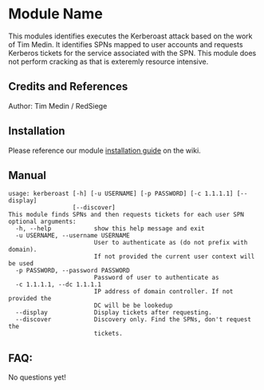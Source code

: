 # Module Name

This modules identifies executes the Kerberoast attack based on the work of Tim Medin. It identifies SPNs mapped to user accounts and requests Kerberos tickets for the service associated with the SPN. This module does not perform cracking as that is exteremly resource intensive.

## Credits and References

Author: Tim Medin / RedSiege 

## Installation

Please reference our module [installation guide](https://github.com/scythe-io/community-modules/wiki) on the wiki.

##  Manual

```
usage: kerberoast [-h] [-u USERNAME] [-p PASSWORD] [-c 1.1.1.1] [--display]
                  [--discover]
This module finds SPNs and then requests tickets for each user SPN
optional arguments:
  -h, --help            show this help message and exit
  -u USERNAME, --username USERNAME
                        User to authenticate as (do not prefix with domain).
                        If not provided the current user context will be used
  -p PASSWORD, --password PASSWORD
                        Password of user to authenticate as
  -c 1.1.1.1, --dc 1.1.1.1
                        IP address of domain controller. If not provided the
                        DC will be be lookedup
  --display             Display tickets after requesting.
  --discover            Discovery only. Find the SPNs, don't request the
                        tickets.
```

## FAQ:

No questions yet!
